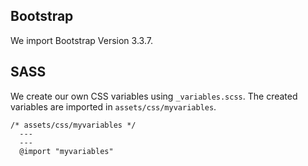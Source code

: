 ## Bootstrap

We import Bootstrap Version 3.3.7.

## SASS

We create our own CSS variables using <code>_variables.scss</code>.
The created variables are imported in `assets/css/myvariables`.

```jekyll
/* assets/css/myvariables */
  ---
  ---
  @import "myvariables"

```
